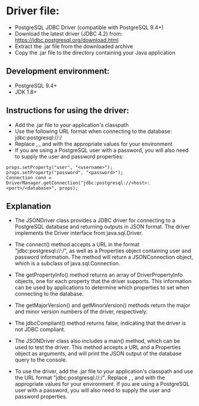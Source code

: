 # Driver file:

- PostgreSQL JDBC Driver (compatible with PostgreSQL 9.4+)
 - Download the latest driver (JDBC 4.2) from: https://jdbc.postgresql.org/download.html
 - Extract the .jar file from the downloaded archive
 - Copy the .jar file to the directory containing your Java application

 

## Development environment:

 - PostgreSQL 9.4+
 - JDK 1.8+

## Instructions for using the driver:

 - Add the .jar file to your application's classpath
 - Use the following URL format when connecting to the database: jdbc:postgresql://<host>:<port>/<database>
 - Replace <host>, <port>, and <database> with the appropriate values for your environment
 - If you are using a PostgreSQL user with a password, you will also need to supply the user and password properties:

 ```Properties props = new Properties();
 props.setProperty("user", "<username>");
 props.setProperty("password", "<password>");
 Connection conn = DriverManager.getConnection("jdbc:postgresql://<host>:<port>/<database>", props);
 ```


## Explanation

- The JSONDriver class provides a JDBC driver for connecting to a PostgreSQL database and returning outputs in JSON format. The driver implements the Driver interface from java.sql.Driver.

- The connect() method accepts a URL in the format "jdbc:postgresql://<host>:<port>/<database>", as well as a Properties object containing user and password information. The method will return a JSONConnection object, which is a subclass of java.sql.Connection.

- The getPropertyInfo() method returns an array of DriverPropertyInfo objects, one for each property that the driver supports. This information can be used by applications to determine which properties to set when connecting to the database.

- The getMajorVersion() and getMinorVersion() methods return the major and minor version numbers of the driver, respectively.

- The jdbcCompliant() method returns false, indicating that the driver is not JDBC compliant.

- The JSONDriver class also includes a main() method, which can be used to test the driver. This method accepts a URL and a Properties object as arguments, and will print the JSON output of the database query to the console.

- To use the driver, add the .jar file to your application's classpath and use the URL format "jdbc:postgresql://<host>:<port>/<database>". Replace <host>, <port>, and <database> with the appropriate values for your environment. If you are using a PostgreSQL user with a password, you will also need to supply the user and password properties.

